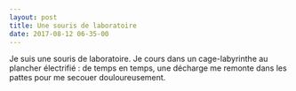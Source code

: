 ```yaml
---
layout: post
title: Une souris de laboratoire
date: 2017-08-12 06-35-00
---
```

Je suis une souris de laboratoire. Je cours dans un cage-labyrinthe au plancher électrifié : de temps en temps, une décharge me remonte dans les pattes pour me secouer douloureusement.
